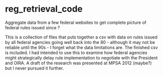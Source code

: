 # reg_retrieval_code
Aggregate data from a few federal websites to get complete picture of federal rules issued since ?

This is a collection of files that puts together a csv with data on rules issued by all federal agencies going well back into the 80 - although it may not be reliable until the 90s - I forget what the data limitations are. The finished csv is included. I had intended to use this to examine how federal agencies might strategically delay rule implementation to negotiate with the President and OIRA. A draft of the research was presented at MPSA 2012 (maybe?) but I never pursued it further.
